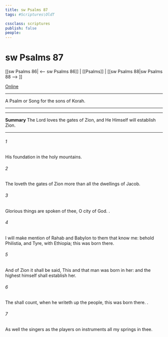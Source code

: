 ```yaml
---
title: sw Psalms 87
tags: #Scriptures\OldT

cssclass: scriptures
publish: false
people:
---
```


# sw Psalms 87
[[sw Psalms 86| <-- sw Psalms 86]] | [[Psalms]] | [[sw Psalms 88|sw Psalms 88 --> ]]

[Online](https://churchofjesuschrist.org/study/scriptures/ot/ps/87?lang=eng)

---
A Psalm or Song for the sons of Korah.

---

---
__Summary__
The Lord loves the gates of Zion, and He Himself will establish Zion.

---
###### 1 
His foundation  in the holy mountains.

###### 2 
The  loveth the gates of Zion more than all the dwellings of Jacob.

###### 3 
Glorious things are spoken of thee, O city of God. .

###### 4 
I will make mention of Rahab and Babylon to them that know me: behold Philistia, and Tyre, with Ethiopia; this  was born there.

###### 5 
And of Zion it shall be said, This and that man was born in her: and the highest himself shall establish her.

###### 6 
The  shall count, when he writeth up the people,  this  was born there. .

###### 7 
As well the singers as the players on instruments  all my springs  in thee.

